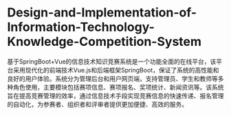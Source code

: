 # Design-and-Implementation-of-Information-Technology-Knowledge-Competition-System
基于SpringBoot+Vue的信息技术知识竞赛系统是一个功能全面的在线平台，该平台采用现代化的前端技术Vue.js和后端框架SpringBoot，保证了系统的高性能和良好的用户体验。系统分为管理后台和用户网页端，支持管理员、学生和教师等多种角色使用，主要模块包括赛项信息、赛项报名、奖项统计、新闻资讯等。该系统旨在提高竞赛管理的效率，通过信息技术手段实现竞赛信息的快速传递、报名管理的自动化，为参赛者、组织者和评审者提供更加便捷、高效的服务。
